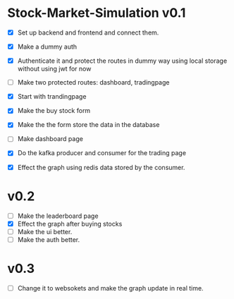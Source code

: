 # Stock-Market-Simulation v0.1
- [X] Set up backend and frontend and connect them.
- [X] Make a dummy auth
- [X] Authenticate it and protect the routes in dummy way using local storage without using jwt for now
- [ ] Make two protected routes: dashboard, tradingpage
- [X] Start with trandingpage
- [X] Make the buy stock form
- [X] Make the the form store the data in the database
- [ ] Make dashboard page
- [X] Do the kafka producer and consumer for the trading page
- [X] Effect the graph using redis data stored by the consumer.


# v0.2
- [ ] Make the leaderboard page
- [X] Effect the graph after buying stocks
- [ ] Make the ui better.
- [ ] Make the auth better.

# v0.3
- [ ] Change it to websokets and make the graph update in real time.
